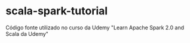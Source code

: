 # scala-spark-tutorial

Código fonte utilizado no curso da Udemy "Learn Apache Spark 2.0 and Scala da Udemy"